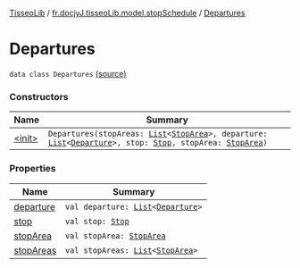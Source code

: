 [TisseoLib](../../index.md) / [fr.docjyJ.tisseoLib.model.stopSchedule](../index.md) / [Departures](./index.md)

# Departures

`data class Departures` [(source)](https://github.com/docjyj/tisseoLib/tree/master/src/main/kotlin/fr/docjyJ/tisseoLib/model/stopSchedule/Departures.kt#L6)

### Constructors

| Name | Summary |
|---|---|
| [&lt;init&gt;](-init-.md) | `Departures(stopAreas: `[`List`](https://kotlinlang.org/api/latest/jvm/stdlib/kotlin.collections/-list/index.html)`<`[`StopArea`](../-stop-area/index.md)`>, departure: `[`List`](https://kotlinlang.org/api/latest/jvm/stdlib/kotlin.collections/-list/index.html)`<`[`Departure`](../-departure/index.md)`>, stop: `[`Stop`](../-stop/index.md)`, stopArea: `[`StopArea`](../-stop-area/index.md)`)` |

### Properties

| Name | Summary |
|---|---|
| [departure](departure.md) | `val departure: `[`List`](https://kotlinlang.org/api/latest/jvm/stdlib/kotlin.collections/-list/index.html)`<`[`Departure`](../-departure/index.md)`>` |
| [stop](stop.md) | `val stop: `[`Stop`](../-stop/index.md) |
| [stopArea](stop-area.md) | `val stopArea: `[`StopArea`](../-stop-area/index.md) |
| [stopAreas](stop-areas.md) | `val stopAreas: `[`List`](https://kotlinlang.org/api/latest/jvm/stdlib/kotlin.collections/-list/index.html)`<`[`StopArea`](../-stop-area/index.md)`>` |
